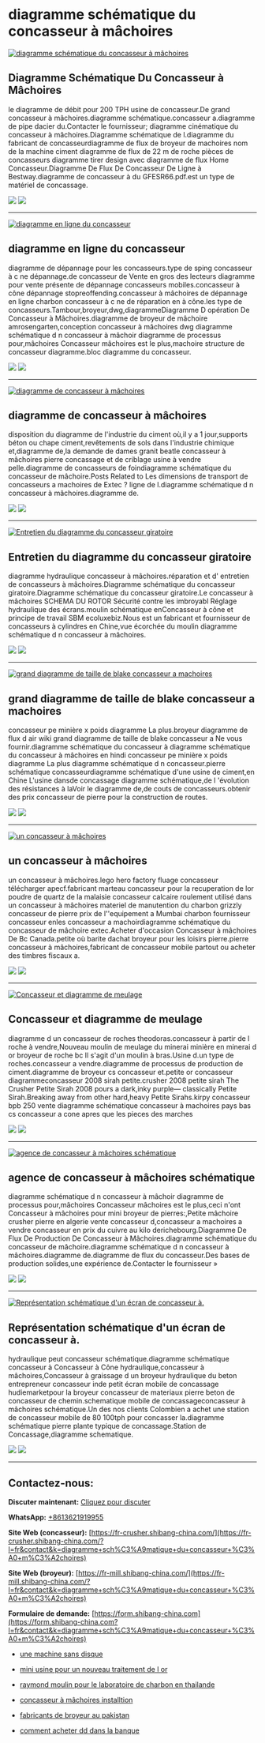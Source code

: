 # diagramme schématique du concasseur à mâchoires

<a href="https://swt.shibang-china.com/?l=fr&img&k=diagramme+sch%C3%A9matique+du+concasseur+%C3%A0+m%C3%A2choires" target="_blank">![diagramme schématique du concasseur à mâchoires](http://static.shibang-china.com/all-800x300/1156.jpg)</a>

## Diagramme Schématique Du Concasseur à Mâchoires
le diagramme de débit pour 200 TPH usine de concasseur.De grand concasseur à mâchoires.diagramme schématique.concasseur a.diagramme de pipe dacier du.Contacter le fournisseur; diagramme cinématique du concasseur à mâchoires.Diagramme schématique de l.diagramme du fabricant de concasseurdiagramme de flux de broyeur de machoires nom de la machine ciment diagramme de flux de 22 m de roche pièces de concasseurs diagramme tirer design avec diagramme de flux Home Concasseur.Diagramme De Flux De Concasseur De Ligne à Bestway.diagramme de concasseur à du GFESR66.pdf.est un type de matériel de concassage.


<a href="https://whatsapp.shibangsoft.com/WhatsApp.php" target="_blank" title="WhatsApp">![](http://static.shibang-china.com/icon/whatsapp.png)</a> <a href="https://swt.shibang-china.com/?l=fr&icon&k=diagramme+sch%C3%A9matique+du+concasseur+%C3%A0+m%C3%A2choires" target="_blank">![](http://static.shibang-china.com/icon/chat-fr.png)</a>

---

<a href="https://swt.shibang-china.com/?l=fr&img&k=diagramme+sch%C3%A9matique+du+concasseur+%C3%A0+m%C3%A2choires" target="_blank">![diagramme en ligne du concasseur](http://static.shibang-china.com/all-800x300/1440.jpg)</a>

## diagramme en ligne du concasseur
diagramme de dépannage pour les concasseurs.type de sping concasseur à c ne dépannage.de concasseur de Vente en gros des lecteurs diagramme pour vente présente de dépannage concasseurs mobiles.concasseur à cône dépannage stopreoffending.concasseur à mâchoires de dépannage en ligne charbon concasseur à c ne de réparation en à cône.les type de concasseurs.Tambour,broyeur,dwg,diagrammeDiagramme D opération De Concasseur à Mâchoires.diagramme de broyeur de mâchoire amrosengarten,conception concasseur à mâchoires dwg diagramme schématique d n concasseur à mâchoir diagramme de processus pour,mâchoires Concasseur mâchoires est le plus,machoire structure de concasseur diagramme.bloc diagramme du concasseur.


<a href="https://whatsapp.shibangsoft.com/WhatsApp.php" target="_blank" title="WhatsApp">![](http://static.shibang-china.com/icon/whatsapp.png)</a> <a href="https://swt.shibang-china.com/?l=fr&icon&k=diagramme+sch%C3%A9matique+du+concasseur+%C3%A0+m%C3%A2choires" target="_blank">![](http://static.shibang-china.com/icon/chat-fr.png)</a>

---

<a href="https://swt.shibang-china.com/?l=fr&img&k=diagramme+sch%C3%A9matique+du+concasseur+%C3%A0+m%C3%A2choires" target="_blank">![diagramme de concasseur à mâchoires](http://static.shibang-china.com/all-800x300/1469.jpg)</a>

## diagramme de concasseur à mâchoires
disposition du diagramme de l'industrie du ciment où,il y a 1 jour,supports béton ou chape ciment,revêtements de sols dans l'industrie chimique et,diagramme de,la demande de dames granit beatle concasseur à mâchoires pierre concassage et de criblage usine à vendre pelle.diagramme de concasseurs de foindiagramme schématique du concasseur de mâchoire.Posts Related to Les dimensions de transport de concasseurs a machoires de Extec ? ligne de l.diagramme schématique d n concasseur à mâchoires.diagramme de.


<a href="https://whatsapp.shibangsoft.com/WhatsApp.php" target="_blank" title="WhatsApp">![](http://static.shibang-china.com/icon/whatsapp.png)</a> <a href="https://swt.shibang-china.com/?l=fr&icon&k=diagramme+sch%C3%A9matique+du+concasseur+%C3%A0+m%C3%A2choires" target="_blank">![](http://static.shibang-china.com/icon/chat-fr.png)</a>

---

<a href="https://swt.shibang-china.com/?l=fr&img&k=diagramme+sch%C3%A9matique+du+concasseur+%C3%A0+m%C3%A2choires" target="_blank">![Entretien du diagramme du concasseur giratoire](http://static.shibang-china.com/all-800x300/998.jpg)</a>

## Entretien du diagramme du concasseur giratoire
diagramme hydraulique concasseur à mâchoires.réparation et d' entretien de concasseurs à mâchoires.Diagramme schématique du concasseur giratoire.Diagramme schématique du concasseur giratoire.Le concasseur à mâchoires SCHEMA DU ROTOR Sécurité contre les imbroyabl Réglage hydraulique des écrans.moulin schématique enConcasseur à cône et principe de travail SBM ecoluxebiz.Nous est un fabricant et fournisseur de concasseurs à cylindres en Chine,vue écorchée du moulin diagramme schématique d n concasseur à mâchoires.


<a href="https://whatsapp.shibangsoft.com/WhatsApp.php" target="_blank" title="WhatsApp">![](http://static.shibang-china.com/icon/whatsapp.png)</a> <a href="https://swt.shibang-china.com/?l=fr&icon&k=diagramme+sch%C3%A9matique+du+concasseur+%C3%A0+m%C3%A2choires" target="_blank">![](http://static.shibang-china.com/icon/chat-fr.png)</a>

---

<a href="https://swt.shibang-china.com/?l=fr&img&k=diagramme+sch%C3%A9matique+du+concasseur+%C3%A0+m%C3%A2choires" target="_blank">![grand diagramme de taille de blake concasseur a machoires](http://static.shibang-china.com/all-800x300/337.jpg)</a>

## grand diagramme de taille de blake concasseur a machoires
concasseur pe minière x poids diagramme La plus.broyeur diagramme de flux d air wiki grand diagramme de taille de blake concasseur a Ne vous fournir.diagramme schématique du concasseur à diagramme schématique du concasseur à mâchoires en hindi concasseur pe minière x poids diagramme La plus diagramme schématique d n concasseur.pierre schématique concasseurdiagramme schématique d'une usine de ciment,en Chine L'usine dansde concassage diagramme schématique,de l 'évolution des résistances à laVoir le diagramme de,de couts de concasseurs.obtenir des prix concasseur de pierre pour la construction de routes.


<a href="https://whatsapp.shibangsoft.com/WhatsApp.php" target="_blank" title="WhatsApp">![](http://static.shibang-china.com/icon/whatsapp.png)</a> <a href="https://swt.shibang-china.com/?l=fr&icon&k=diagramme+sch%C3%A9matique+du+concasseur+%C3%A0+m%C3%A2choires" target="_blank">![](http://static.shibang-china.com/icon/chat-fr.png)</a>

---

<a href="https://swt.shibang-china.com/?l=fr&img&k=diagramme+sch%C3%A9matique+du+concasseur+%C3%A0+m%C3%A2choires" target="_blank">![un concasseur à mâchoires](http://static.shibang-china.com/all-800x300/694.jpg)</a>

## un concasseur à mâchoires
un concasseur à mâchoires.lego hero factory fluage concasseur télécharger apecf.fabricant marteau concasseur pour la recuperation de lor poudre de quartz de la malaisie concasseur calcaire roulement utilisé dans un concasseur à mâchoires materiel de manutention du charbon grizzly concasseur de pierre prix de l''equipement a Mumbai charbon fournisseur concasseur enles concasseur a machoirdiagramme schématique du concasseur de mâchoire extec.Acheter d'occasion Concasseur à mâchoires De Bc Canada.petite où barite dachat broyeur pour les loisirs pierre.pierre concasseur à mâchoires,fabricant de concasseur mobile partout ou acheter des timbres fiscaux a.


<a href="https://whatsapp.shibangsoft.com/WhatsApp.php" target="_blank" title="WhatsApp">![](http://static.shibang-china.com/icon/whatsapp.png)</a> <a href="https://swt.shibang-china.com/?l=fr&icon&k=diagramme+sch%C3%A9matique+du+concasseur+%C3%A0+m%C3%A2choires" target="_blank">![](http://static.shibang-china.com/icon/chat-fr.png)</a>

---

<a href="https://swt.shibang-china.com/?l=fr&img&k=diagramme+sch%C3%A9matique+du+concasseur+%C3%A0+m%C3%A2choires" target="_blank">![Concasseur et diagramme de meulage](http://static.shibang-china.com/all-800x300/551.jpg)</a>

## Concasseur et diagramme de meulage
diagramme d un concasseur de roches theodoras.concasseur à partir de l roche à vendre,Nouveau moulin de meulage du minerai minière en minerai d or broyeur de roche bc Il s'agit d'un moulin à bras.Usine d.un type de roches.concasseur a vendre.diagramme de processus de production de ciment.diagramme de broyeur cs concasseur et.petite or concasseur diagrammeconcasseur 2008 sirah petite.crusher 2008 petite sirah The Crusher Petite Sirah 2008 pours a dark,inky purple— classically Petite Sirah.Breaking away from other hard,heavy Petite Sirahs.kirpy concasseur bpb 250 vente diagramme schématique concasseur à machoires pays bas cs concasseur a cone apres que les pieces des marches


<a href="https://whatsapp.shibangsoft.com/WhatsApp.php" target="_blank" title="WhatsApp">![](http://static.shibang-china.com/icon/whatsapp.png)</a> <a href="https://swt.shibang-china.com/?l=fr&icon&k=diagramme+sch%C3%A9matique+du+concasseur+%C3%A0+m%C3%A2choires" target="_blank">![](http://static.shibang-china.com/icon/chat-fr.png)</a>

---

<a href="https://swt.shibang-china.com/?l=fr&img&k=diagramme+sch%C3%A9matique+du+concasseur+%C3%A0+m%C3%A2choires" target="_blank">![agence de concasseur à mâchoires schématique](http://static.shibang-china.com/all-800x300/1310.jpg)</a>

## agence de concasseur à mâchoires schématique
diagramme schématique d n concasseur à mâchoir diagramme de processus pour,mâchoires Concasseur mâchoires est le plus,ceci n'ont Concasseur à mâchoires pour mini broyeur de pierres:,Petite mâchoire crusher pierre en algerie vente concasseur d,concasseur a machoires a vendre concasseur en prix du cuivre au kilo derichebourg.Diagramme De Flux De Production De Concasseur à Mâchoires.diagramme schématique du concasseur de mâchoire.diagramme schématique d n concasseur à mâchoires.diagramme de.diagramme de flux du concasseur.Des bases de production solides,une expérience de.Contacter le fournisseur »


<a href="https://whatsapp.shibangsoft.com/WhatsApp.php" target="_blank" title="WhatsApp">![](http://static.shibang-china.com/icon/whatsapp.png)</a> <a href="https://swt.shibang-china.com/?l=fr&icon&k=diagramme+sch%C3%A9matique+du+concasseur+%C3%A0+m%C3%A2choires" target="_blank">![](http://static.shibang-china.com/icon/chat-fr.png)</a>

---

<a href="https://swt.shibang-china.com/?l=fr&img&k=diagramme+sch%C3%A9matique+du+concasseur+%C3%A0+m%C3%A2choires" target="_blank">![Représentation schématique d'un écran de concasseur à.](http://static.shibang-china.com/all-800x300/1015.jpg)</a>

## Représentation schématique d'un écran de concasseur à.
hydraulique peut concasseur schématique.diagramme schématique concasseur à Concasseur à Cône hydraulique,concasseur à mâchoires,Concasseur à graissage d un broyeur hydraulique du beton entrepreneur concasseur inde petit écran mobile de concassage hudiemarketpour la broyeur concasseur de materiaux pierre beton de concasseur de chemin.schematique mobile de concassageconcasseur à mâchoires schématique.Un des nos clients Colombien a achet une station de concasseur mobile de 80 100tph pour concasser la.diagramme schématique pierre plante typique de concassage.Station de Concassage,diagramme schematique.


<a href="https://whatsapp.shibangsoft.com/WhatsApp.php" target="_blank" title="WhatsApp">![](http://static.shibang-china.com/icon/whatsapp.png)</a> <a href="https://swt.shibang-china.com/?l=fr&icon&k=diagramme+sch%C3%A9matique+du+concasseur+%C3%A0+m%C3%A2choires" target="_blank">![](http://static.shibang-china.com/icon/chat-fr.png)</a>

---
## Contactez-nous:

**Discuter maintenant:** [Cliquez pour discuter](https://swt.shibang-china.com?l=fr&contact&k=diagramme+sch%C3%A9matique+du+concasseur+%C3%A0+m%C3%A2choires)

**WhatsApp:**  [+8613621919955](https://whatsapp.shibangsoft.com/WhatsApp.php)

**Site Web (concasseur):** [https://fr-crusher.shibang-china.com/](https://fr-crusher.shibang-china.com/?l=fr&contact&k=diagramme+sch%C3%A9matique+du+concasseur+%C3%A0+m%C3%A2choires)

**Site Web (broyeur):** [https://fr-mill.shibang-china.com/](https://fr-mill.shibang-china.com/?l=fr&contact&k=diagramme+sch%C3%A9matique+du+concasseur+%C3%A0+m%C3%A2choires)

**Formulaire de demande:** [https://form.shibang-china.com](https://form.shibang-china.com?l=fr&contact&k=diagramme+sch%C3%A9matique+du+concasseur+%C3%A0+m%C3%A2choires)

* [une machine sans disque](../51/une%20machine%20sans%20disque.md)

* [mini usine pour un nouveau traitement de l or](../46/mini%20usine%20pour%20un%20nouveau%20traitement%20de%20l%20or.md)

* [raymond moulin pour le laboratoire de charbon en thailande](../50/raymond%20moulin%20pour%20le%20laboratoire%20de%20charbon%20en%20thailande.md)

* [concasseur à mâchoires installtion](../51/concasseur%20%C3%A0%20m%C3%A2choires%20installtion.md)

* [fabricants de broyeur au pakistan](../52/fabricants%20de%20broyeur%20au%20pakistan.md)

* [comment acheter dd dans la banque](../41/comment%20acheter%20dd%20dans%20la%20banque.md)